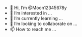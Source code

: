- 👋 Hi, I’m @Moon12345678y
- 👀 I’m interested in ...
- 🌱 I’m currently learning ...
- 💞️ I’m looking to collaborate on ...
- 📫 How to reach me ...

<!---
Moon12345678y/Moon12345678y is a ✨ special ✨ repository because its `README.md` (this file) appears on your GitHub profile.
You can click the Preview link to take a look at your changes.
--->
